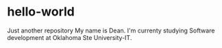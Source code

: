 # hello-world
Just another repository
My name is Dean. I'm currenty studying Software development at Oklahoma Ste University-IT.
